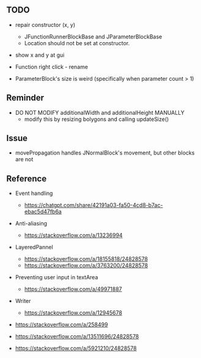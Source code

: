 ## TODO

- repair constructor (x, y)
  - JFunctionRunnerBlockBase and JParameterBlockBase
  - Location should not be set at constructor.

- show x and y at gui
- Function right click - rename
- ParameterBlock's size is weird (specifically when parameter count > 1)

## Reminder
- DO NOT MODIFY additionalWidth and additionalHeight MANUALLY
  - modify this by resizing bolygons and calling updateSize()


## Issue

- movePropagation handles JNormalBlock's movement, but other blocks are not

## Reference

- Event handling
  - https://chatgpt.com/share/42191a03-fa50-4cd8-b7ac-ebac5d47fb6a
- Anti-aliasing
  - https://stackoverflow.com/a/13236994
- LayeredPannel
  - https://stackoverflow.com/a/18155818/24828578
  - https://stackoverflow.com/a/3763200/24828578
- Preventing user input in textArea
  - https://stackoverflow.com/a/49971887  
- Writer
  - https://stackoverflow.com/a/12945678

- https://stackoverflow.com/a/258499
- https://stackoverflow.com/a/13511696/24828578
- https://stackoverflow.com/a/5921210/24828578
